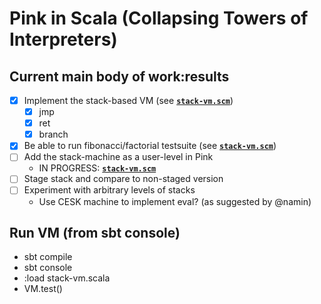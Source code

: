# Pink in Scala (Collapsing Towers of Interpreters)

## Current main body of work:results 
  - [x] Implement the stack-based VM (see __[`stack-vm.scm`](stack-vm.scm)__)
    - [x] jmp
    - [x] ret
    - [x] branch
  - [X] Be able to run fibonacci/factorial testsuite (see __[`stack-vm.scm`](stack-vm.scm)__)
  - [ ] Add the stack-machine as a user-level in Pink
    * IN PROGRESS: __[`stack-vm.scm`](stack-vm.scala)__
  - [ ] Stage stack and compare to non-staged version
  - [ ] Experiment with arbitrary levels of stacks
    * Use CESK machine to implement eval? (as suggested by @namin)

## Run VM (from sbt console)
* sbt compile
* sbt console
* :load stack-vm.scala
* VM.test()